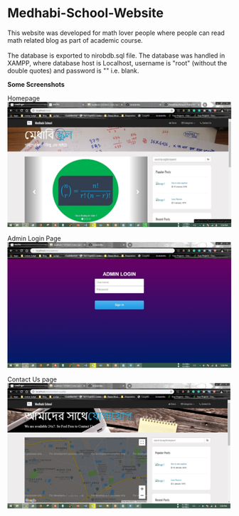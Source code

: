 # Medhabi-School-Website
This website was developed for math lover people where people can read math related blog as part of academic course.
<br/> <br/>
The database is exported to nirobdb.sql file. The database was handled in XAMPP, where database host is Localhost, username is "root" (without the double quotes) and password is "" i.e. blank.

**Some Screenshots**

Homepage
![homepage](Screenshots/index.jpg)

Admin Login Page
![login](Screenshots/login.jpg)

Contact Us page
![contact-us](Screenshots/contact-us.jpg)
